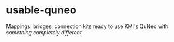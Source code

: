 # usable-quneo
Mappings, bridges, connection kits ready to use KMI's QuNeo with _something completely different_
